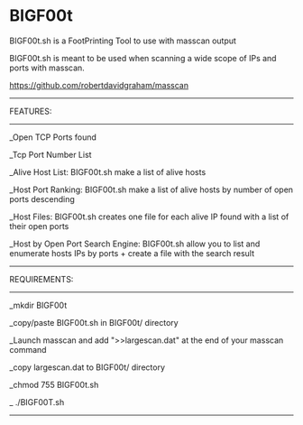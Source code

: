 # BIGF00t
BIGF00t.sh is a FootPrinting Tool to use with masscan output 



BIGF00t.sh is meant to be used when scanning a wide scope of IPs and ports with masscan.


https://github.com/robertdavidgraham/masscan

----------

FEATURES:

----------
_Open TCP Ports found 

_Tcp Port Number List

_Alive Host List: BIGF00t.sh make a list of alive hosts

_Host Port Ranking: BIGF00t.sh make a list of alive hosts by number of open ports descending

_Host Files: BIGF00t.sh creates one file for each alive IP found with a list of their open ports

_Host by Open Port Search Engine: BIGF00t.sh allow you to list and enumerate hosts IPs by ports + create a file with the search result

------------

REQUIREMENTS:

--------------
_mkdir BIGF00t

_copy/paste BIGF00t.sh in BIGF00t/ directory

_Launch masscan and add ">>largescan.dat" at the end of your masscan command

_copy largescan.dat to BIGF00t/ directory

_chmod 755 BIGF00t.sh

_ ./BIGF00T.sh

-------------------
